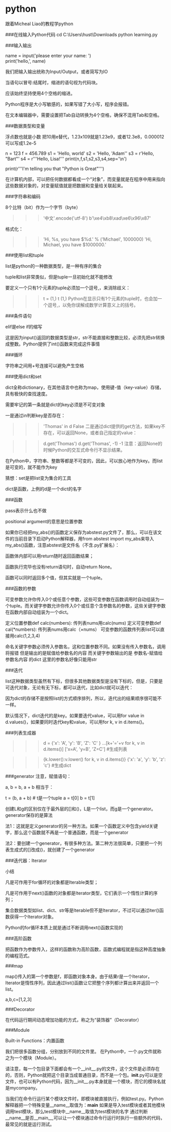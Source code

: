 # python
跟着Micheal Liao的教程学python

###在线输入Python代码
cd C:\Users\hust\Downloads
python learning.py



###输入输出

name = input('please enter your name: ')			
print('hello,', name)

我们把输入输出统称为Input/Output，或者简写为IO

当语句以冒号:结尾时，缩进的语句视为代码块。

应该始终坚持使用4个空格的缩进。

Python程序是大小写敏感的，如果写错了大小写，程序会报错。 

在文本编辑器中，需要设置把Tab自动转换为4个空格，确保不混用Tab和空格。



###数据类型和变量

浮点数也就是小数 把10用e替代，1.23x109就是1.23e9，或者12.3e8，0.000012可以写成1.2e-5

n = 123
f = 456.789
s1 = 'Hello, world'
s2 = 'Hello, \'Adam\''
s3 = r'Hello, "Bart"'
s4 = r'''Hello,
Lisa!'''
print(n,f,s1,s2,s3,s4,sep='\n')

print(r'''I'm telling you that "Python is Great"''')

在计算机内部，可以把任何数据都看成一个“对象”，而变量就是在程序中用来指向这些数据对象的，对变量赋值就是把数据和变量给关联起来。



###字符串和编码

8个比特（bit）作为一个字节（byte）

>>> '中文'.encode('utf-8')
b'\xe4\xb8\xad\xe6\x96\x87'

格式化：
>>> 'Hi, %s, you have $%d.' % ('Michael', 1000000)
'Hi, Michael, you have $1000000.'



###使用list和tuple

list是python的一种数据类型，是一种有序的集合

tuple和list非常类似，但是tuple一旦初始化就不能修改

要定义一个只有1个元素的tuple必须加一个逗号,，来消除歧义：

>>> t = (1,)
>>> t
(1,)
Python在显示只有1个元素的tuple时，也会加一个逗号,，以免你误解成数学计算意义上的括号。



###条件语句

elif是else if的缩写

这是因为input()返回的数据类型是str，str不能直接和整数比较，必须先把str转换成整数。Python提供了int()函数来完成这件事情



###循环

字符串之间用+号连接可以避免产生空格



###使用dict和set

dict全称dictionary，在其他语言中也称为map，使用键-值（key-value）存储，具有极快的查找速度。

需要牢记的第一条就是dict的key必须是不可变对象

一是通过in判断key是否存在：

>>> 'Thomas' in d
False
二是通过dict提供的get方法，如果key不存在，可以返回None，或者自己指定的value：

>>> d.get('Thomas')
>>> d.get('Thomas', -1)
-1
注意：返回None的时候Python的交互式命令行不显示结果。


在Python中，字符串、整数等都是不可变的，因此，可以放心地作为key。而list是可变的，就不能作为key

猜想：set是把list变为集合的工具

dict是函数，上例的d是一个dict的名字



###函数

pass表示什么也不做

positional argument的意思是位置参数

如果你已经把my_abs()的函数定义保存为abstest.py文件了，那么，可以在该文件的当前目录下启动Python解释器，用from abstest import my_abs来导入my_abs()函数，注意abstest是文件名（不含.py扩展名）：

函数体内部可以用return随时返回函数结果；

函数执行完毕也没有return语句时，自动return None。

函数可以同时返回多个值，但其实就是一个tuple。



###函数的参数

可变参数允许你传入0个或任意个参数，这些可变参数在函数调用时自动组装为一个tuple。而关键字参数允许你传入0个或任意个含参数名的参数，这些关键字参数在函数内部自动组装为一个dict。

定义位置参数def calc(numbers):
传列表nums用calc(nums)
定义可变参数def cal(*numbers):
传列表nums用calc（×nums）
可变参数的函数传列表list可以直接用calc(1,2,3,4)

命名关键字参数必须传入参数名，这和位置参数不同。如果没有传入参数名，调用将报错
但是输出的是赋值给参数名的内容
而关键字参数输出的是 参数名-赋值给参数名内容 的dict
这里的参数名好像只能用str




###迭代

list这种数据类型虽然有下标，但很多其他数据类型是没有下标的，但是，只要是可迭代对象，无论有无下标，都可以迭代，比如dict就可以迭代：

因为dict的存储不是按照list的方式顺序排列，所以，迭代出的结果顺序很可能不一样。

默认情况下，dict迭代的是key。如果要迭代value，可以用for value in d.values()，如果要同时迭代key和value，可以用for k, v in d.items()。



###列表生成器

>>>d = {'x': 'A', 'y': 'B', 'Z': 'C' }
...[k+'='+v for k, v in d.items()]
['x=A', 'y=B', 'Z=C'] #生成列表

>>>{k.lower():v.lower() for k, v in d.items()}
{'x': 'a', 'y': 'b', 'z': 'c'} #生成dict


###generator
注意，赋值语句：

a, b = b, a + b
相当于：

t = (b, a + b) # t是一个tuple
a = t[0]
b = t[1]

创建L和g的区别仅在于最外层的[]和()，L是一个list，而g是一个generator。
generator保存的是算法

法1：这就是定义generator的另一种方法。如果一个函数定义中包含yield关键字，那么这个函数就不再是一个普通函数，而是一个generator

法2：要创建一个generator，有很多种方法。第二种方法很简单，只要把一个列表生成式的[]改成()，就创建了一个generator



###迭代器：Iterator

小结

凡是可作用于for循环的对象都是Iterable类型；

凡是可作用于next()函数的对象都是Iterator类型，它们表示一个惰性计算的序列；

集合数据类型如list、dict、str等是Iterable但不是Iterator，不过可以通过iter()函数获得一个Iterator对象。

Python的for循环本质上就是通过不断调用next()函数实现的



###高阶函数

把函数作为参数传入，这样的函数称为高阶函数，函数式编程就是指这种高度抽象的编程范式。



###map

map()传入的第一个参数是f，即函数对象本身。由于结果r是一个Iterator，Iterator是惰性序列，因此通过list()函数让它把整个序列都计算出来并返回一个list。


a,b,c=[1,2,3]



###Decorator

在代码运行期间动态增加功能的方式，称之为“装饰器”（Decorator）


###Module

Built-in Functions：内置函数

我们把很多函数分组，分别放到不同的文件里。
在Python中，一个.py文件就称之为一个模块（Module）。

请注意，每一个包目录下面都会有一个__init__.py的文件，这个文件是必须存在的，否则，Python就把这个目录当成普通目录，而不是一个包。__init__.py可以是空文件，也可以有Python代码，因为__init__.py本身就是一个模块，而它的模块名就是mycompany。


当我们在命令行运行某个模块文件时，即模块被直接执行，例如test.py。Python解释器把一个特殊变量__name__取值为：__main__
如果是导入test模块或者其他模块调用test模块，那么test模块中__name__取值为test模块的名字
通过判断__name__是否__main__,可以让一个模块通过命令行运行时执行一些额外的代码，最常见的就是运行测试。
